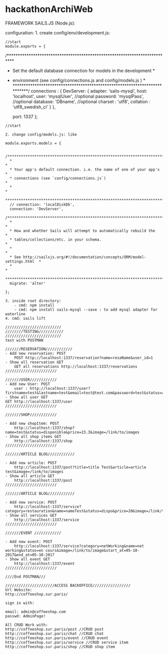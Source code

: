 # hackathonArchiWeb

FRAMEWORK SAILS.JS (Node.js):

configuration: 
	1. create config/env/development.js:


	//start
	module.exports = {

  /***************************************************************************
   * Set the default database connection for models in the development       *
   * environment (see config/connections.js and config/models.js )           *
   ***************************************************************************/
	    connections : {
	     DevServer: {
	      adapter: 'sails-mysql', 
	      host: 'localhost',
	      user: 'mysqlUser', //optional
	      password: 'mysqlPass', //optional
	      database: 'DBname', //optional
	      charset   : 'utf8',
	      collation : 'utf8_swedish_ci'
	     }
	   },

	  port: 1337
	};

	//start
	
	2. change config/models.js: like

	module.exports.models = {

	  /***************************************************************************
	  *                                                                          *
	  * Your app's default connection. i.e. the name of one of your app's        *
	  * connections (see `config/connections.js`)                                *
	  *                                                                          *
	  ***************************************************************************/
	  // connection: 'localDiskDb',
	  connection: 'DevServer',
	  /***************************************************************************
	  *                                                                          *
	  * How and whether Sails will attempt to automatically rebuild the          *
	  * tables/collections/etc. in your schema.                                  *
	  *                                                                          *
	  * See http://sailsjs.org/#!/documentation/concepts/ORM/model-settings.html  *
	  *                                                                          *
	  ***************************************************************************/
	  migrate: 'alter'

	};

	3. inside root directory:
		- cmd: npm install
		- cmd: npm install sails-mysql --save : to add mysql adapter for waterline
	4. cmd: sails lift 

	/////////////////////////
	////////TESTING///////////
	/////////////////////////
	test with POSTMAN

	///////RESERVATION////////////
	- Add new reservation: POST
		POST http://localhost:1337/reservation?name=resaName&user_id=1
	- Show all reservation GET
		GET all reservations http://localhost:1337/reservations
	///////////////////////

	///////USER////////////
	- Add new User: POST
		user : http://localhost:1337/user?firstname=test&lastname=test&email=test@test.com&password=test&status=active
	- Show all user GET
	GET http://localhost:1337/user
	///////////////////////

	///////SHOP////////////

	- Add new shopItem: POST
		http://localhost:1337/shop?name=test&status=disponible&price=23.3&image=/link/to/images
	- Show all shop items GET
		http://localhost:1337/shop
	///////////////////////

	///////ARTICLE BLOG////////////

	- Add new article: POST
		http://localhost:1337/post?title=title Test&article=article test&image=/link/to/images
	- Show all article GET
		http://localhost:1337/post
	///////////////////////

	///////ARTICLE BLOG////////////

	- Add new service: POST
		http://localhost:1337/service?category=restauration&name=nameTest&status=dispo&price=20&image=/link/to/image
	- Show all services GET
		http://localhost:1337/service
	///////////////////////

	///////EVENT ////////////

	- Add new event: POST
		http://localhost:1337/service?category=netWorking&name=net working&status=en cours&image=/link/to/image&start_at=05-10-2017&end_at=05-10-2017
	- Show all event GET
		http://localhost:1337/event
	///////////////////////

	////End POSTMAN///

	//////////////////////ACCESS BACKOFFICE/////////////////
	Url Website:
	http://coffeeshop.sur.paris/

	sign in with:

	email: admin@coffeeshop.com
	passwd: AdminPage!

	All CRUD Work with:
	http://coffeeshop.sur.paris/post //CRUD post
	http://coffeeshop.sur.paris/chat //CRUD chat
	http://coffeeshop.sur.paris/event //CRUD event 
	http://coffeeshop.sur.paris/service //CRUD service item
	http://coffeeshop.sur.paris/shop //CRUD shop item
	




